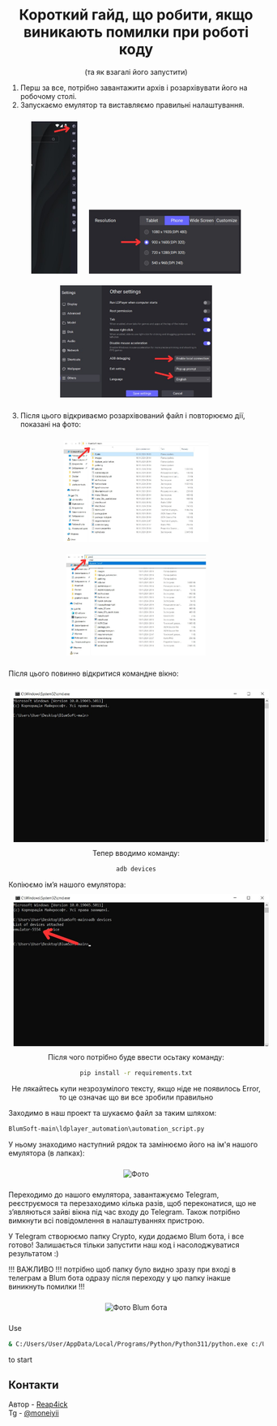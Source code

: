 <div align="center">
  <h1>Короткий гайд, що робити, якщо виникають помилки при роботі коду</h1>
  <p>(та як взагалі його запустити)</p>
</div>

1. Перш за все, потрібно завантажити архів і розархівувати його на робочому столі.
2. Запускаємо емулятор та виставляємо правильні налаштування.

<div align="center">
  <img src="Guide/5303469086921057247.jpg" alt="Перше фото" height="300" style="margin: 10px;">
  <img src="Guide/5303469086921057237.jpg" alt="Друге фото" width="300" style="margin: 10px;">
  <img src="Guide/5303469086921057252.jpg" alt="Третє фото" width="300" style="margin: 10px;">
</div>

3. Після цього відкриваємо розархівований файл і повторюємо дії, показані на фото:
<div align="center">
  <img src="Guide/4.jpg" alt="Четверте фото" height="200" style="margin: 10px;">
  <img src="Guide/5.jpg" alt="П'яте фото" height="200" style="margin: 10px;">
</div>

Після цього повинно відкритися командне вікно:
<div align="center">
  <img src="Guide/6.jpg" alt="Шосте фото" height="300" style="margin: 10px;">
</div>

<div align="center">
  Тепер вводимо команду:

  ```bash
  adb devices
  ```


</div>
Копіюємо ім’я нашого емулятора:

<div align="center"> <img src="Guide/7.jpg" alt="Сьоме фото" height="300" style="margin: 10px;"> </div>
<div align="center">
  Після чого потрібно буде ввести осьтаку команду:
  
  ```bash
  pip install -r requirements.txt
  ```
  Не лякайтесь купи незрозумілого тексту, якщо ніде не появилось Error, то це означає що ви все зробили правильно
</div>
 
Заходимо в наш проект та шукаємо файл за таким шляхом:

```bash
BlumSoft-main\ldplayer_automation\automation_script.py
```
У ньому знаходимо наступний рядок та замінюємо його на ім'я нашого емулятора (в лапках):

<div align="center"> <img src="https://github.com/user-attachments/assets/0d4b23ca-8475-486b-866d-4a604f2b2073" alt="Фото" style="margin: 10px;"> </div>


Переходимо до нашого емулятора, завантажуємо Telegram, реєструємося та перезаходимо кілька разів, щоб переконатися, що не з’являються зайві вікна під час входу до Telegram. Також потрібно вимкнути всі повідомлення в налаштуваннях пристрою.

У Telegram створюємо папку Crypto, куди додаємо Blum бота, і все готово! Залишається тільки запустити наш код і насолоджуватися результатом :)

!!! ВАЖЛИВО !!! потрібно щоб папку було видно зразу при вході в телеграм а Blum бота одразу після переходу у цю папку інакше виникнуть помилки !!!
<div align="center"> <img src="https://github.com/user-attachments/assets/ae85626c-70d6-48a4-a677-582a6dfd85d1" alt="Фото Blum бота" style="margin: 10px;"> </div> 

Use 

```bash
& C:/Users/User/AppData/Local/Programs/Python/Python311/python.exe c:/Users/User/Desktop/BlumTest/platform-tools/ldplayer_automation/automation_script.py
```
to start


## Контакти
Автор - [Reap4ick](https://github.com/Reap4ick)  
Tg - [@moneiyii](https://t.me/moneiyii)


